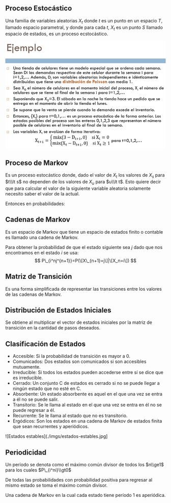 ## Proceso Estocástico

Una familia de variables aleatorias ${X_t}$ donde $t$ es un punto en un espacio
$T$, llamado espacio parametral, y donde para cada $t$, $X_t$ es un punto $S$
llamado espacio de estados, es un proceso ecstocástico.

![Ejemplo proceso estocástico](./imgs/ejemplo-proceso-estoc%C3%A1stico.jpg)

## Proceso de Markov

Es un proceso estocástico donde, dado el valor de $X_t$ los valores de $X_s$
para $t\\lt s$ no dependen de los valores de $X_u$ para $u\\lt t$. Esto quiere
decir que para calcular el valor de la siguiente variable aleatoria solamente
necesito saber el valor de la actual.

Entonces en probabilidades:

## Cadenas de Markov

Es un espacio de Markov que tiene un espacio de estados finito o contable es
llamado una cadena de Markov.

Para obtener la probabilidad de que el estado siguiente sea $j$ dado que nos
encontramos en el estado $i$ se usa: $$
P\_{i^nj^{n+1}}=P(\[X\_{n+1}=j\]|\[X_n=i\]) $$

## Matriz de Transición

Es una forma simplificada de representar las transiciones entre los valores de
las cadenas de Markov.

## Distribución de Estados Iniciales

Se obtiene al multiplicar el vector de estados iniciales por la matriz de
transición en la cantidad de pasos deseados.

## Clasificación de Estados

- Accesible: Si la probabilidad de transición es mayor a 0.
- Comunicados: Dos estados son comunicados si son accesibles mutuamente.
- Irreducible: Si todos los estados pueden accederse entre sí se dice que es
  irreducible.
- Cerrado: Un conjunto C de estados es cerrado si no se puede llegar a ningún
  estado que no esté en C.
- Absorbente: Un estado absorbente es aquel en el que una vez se entra a él no
  se puede salir.
- Transitorio: Se le llama al estado en el que una vez se entra en él no se
  puede regresar a él.
- Recurrente: Se le llama al estado que no es transitorio.
- Ergódicos: Son los estados en una cadena de Markov de estados finita que sean
  recurrentes y aperiódicos.

!\[Estados estables\](./imgs/estados-estables.jpg\]

## Periodicidad

Un período se denota como el máximo común divisor de todos los $n\\ge1$ para los
cuales $P\_{i^ni}\\gt0$

De todas las probabilidades con probabilidad positiva para regresar al mismo
estado se toma el máximo común divisor.

Una cadena de Markov en la cual cada estado tiene período 1 es aperiódica.
